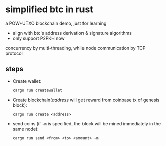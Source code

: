 # simplified btc in rust

a POW+UTXO blockchain demo, just for learning 
* align with btc's address derivation & signature algorithms
* only support P2PKH now

concurrency by multi-threading, while node communication by TCP protocol

## steps

- Create wallet:
  ```sh
  cargo run createwallet
  ```
- Create blockchain(*address* will get reward from coinbase tx of genesis block):
  ```
  cargo run create <address>
  ```
- send coins (if `-m` is specified, the block will be mined immediately in the same node):
  ```
  cargo run send <from> <to> <amount> -m 
  ```


